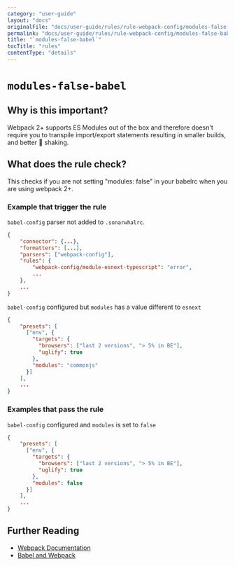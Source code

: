 ```yaml
---
category: "user-guide"
layout: "docs"
originalFile: "docs/user-guide/rules/rule-webpack-config/modules-false-babel.md"
permalink: "docs/user-guide/rules/rule-webpack-config/modules-false-babel/index.html"
title: "`modules-false-babel`"
tocTitle: "rules"
contentType: "details"
---
```

# `modules-false-babel`

## Why is this important?

Webpack 2+ supports ES Modules out of the box and
therefore doesn't require you to transpile import/export statements resulting
in smaller builds, and better 🌳 shaking.

## What does the rule check?

This checks if you are not setting "modules: false" in your babelrc when you
are using webpack 2+.

### Example that **trigger** the rule

`babel-config` parser not added to `.sonarwhalrc`.

```json
{
    "connector": {...},
    "formatters": [...],
    "parsers": ["webpack-config"],
    "rules": {
        "webpack-config/module-esnext-typescript": "error",
        ...
    },
    ...
}
```

`babel-config` configured but `modules` has a value different to `esnext`

```json
{
    "presets": [
      ["env", {
        "targets": {
          "browsers": ["last 2 versions", "> 5% in BE"],
          "uglify": true
        },
        "modules": "commonjs"
      }]
    ],
    ...
}
```

### Examples that **pass** the rule

`babel-config` configured and `modules` is set to `false`

```json
{
    "presets": [
      ["env", {
        "targets": {
          "browsers": ["last 2 versions", "> 5% in BE"],
          "uglify": true
        },
        "modules": false
      }]
    ],
    ...
}
```

## Further Reading

* [Webpack Documentation][webpack docs]
* [Babel and Webpack][babel docs]

[webpack docs]: https://webpack.js.org/concepts/
[babel docs]: https://webpack.js.org/loaders/babel-loader/